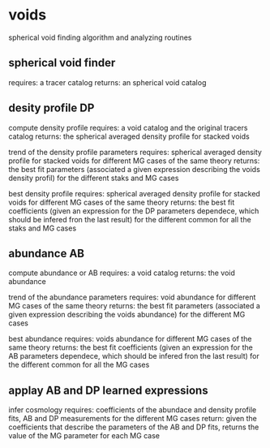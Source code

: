 # voids
spherical void finding algorithm and analyzing routines


## spherical void finder
requires: a tracer catalog
returns: an spherical void catalog






## desity profile DP

compute density profile
requires: a void catalog and the original tracers catalog
returns: the spherical averaged density profile for stacked voids

trend of the density profile parameters
requires: spherical averaged density profile for stacked voids for different MG cases of the same theory
returns: the best fit parameters (associated a given expression describing the voids density profil) for the different staks and MG cases

best density profile
requires: spherical averaged density profile for stacked voids for different MG cases of the same theory
returns: the best fit coefficients (given an expression for the DP parameters dependece, which should be infered fron the last result) for the different common for all the staks and MG cases






## abundance AB

compute abundance or AB
requires: a void catalog
returns: the void abundance


trend of the abundance parameters
requires: void abundance for different MG cases of the same theory
returns: the best fit parameters (associated a given expression describing the voids abundance) for the different MG cases

best abundance
requires: voids abundance for different MG cases of the same theory
returns: the best fit coefficients (given an expression for the AB parameters dependece, which should be infered fron the last result) for the different common for all the MG cases




## applay AB and DP learned expressions

infer cosmology
requires: coefficients of the abundace and density profile fits, AB and DP measurements for the different MG cases
return: given the coefficients that describe the parameters of the AB and DP fits, returns the value of the MG parameter for each MG case

